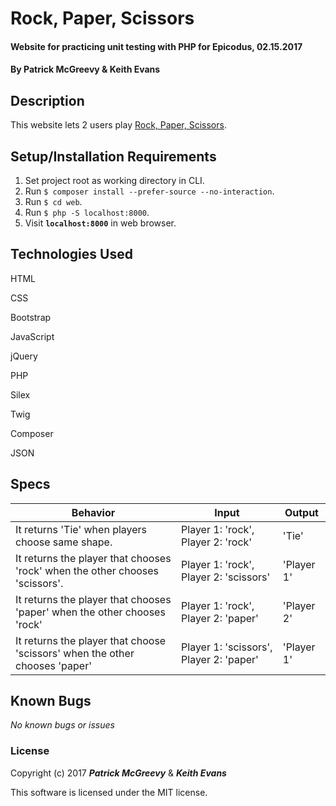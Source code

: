 # Rock, Paper, Scissors

#### Website for practicing unit testing with PHP for Epicodus, 02.15.2017

#### By Patrick McGreevy & Keith Evans

## Description

This website lets 2 users play [Rock, Paper, Scissors](https://en.wikipedia.org/wiki/Rock%E2%80%93paper%E2%80%93scissors).


## Setup/Installation Requirements
1. Set project root as working directory in CLI.
2. Run `$ composer install --prefer-source --no-interaction`.
3. Run `$ cd web`.
4. Run `$ php -S localhost:8000`.
5. Visit **`localhost:8000`** in web browser.


## Technologies Used

HTML

CSS

Bootstrap

JavaScript

jQuery

PHP

Silex

Twig

Composer

JSON

## Specs

|Behavior|Input|Output|
|--------|-----|------|
|It returns 'Tie' when players choose same shape.|Player 1: 'rock', Player 2: 'rock'|'Tie'|
|It returns the player that chooses 'rock' when the other chooses 'scissors'.|Player 1: 'rock', Player 2: 'scissors'|'Player 1'|
|It returns the player that chooses 'paper' when the other chooses 'rock'|Player 1: 'rock', Player 2: 'paper'|'Player 2'|
|It returns the player that choose 'scissors' when the other chooses 'paper'|Player 1: 'scissors', Player 2: 'paper'|'Player 1'|

## Known Bugs

_No known bugs or issues_

### License

Copyright (c) 2017 _**Patrick McGreevy**_ & _**Keith Evans**_

This software is licensed under the MIT license.
